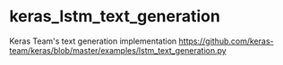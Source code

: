 # keras_lstm_text_generation
Keras Team's text generation implementation https://github.com/keras-team/keras/blob/master/examples/lstm_text_generation.py
